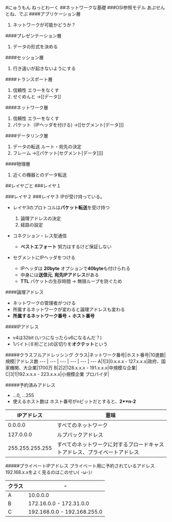 #にゅうもん ねっとわーく
##ネットワークな基礎
###OSI参照モデル
あぷせんとね、でぶ
####アプリケーション層
1. ネットワークが可能かどうか？


####プレゼンテーション層
1. データの形式を決める


####セッション層
1. 行き違いが起きないようにする

####トランスポート層
1. 信頼性 エラーをなくす
2. せぐめんと ->[[データ]]

####ネットワーク層
1. 信頼性 エラーをなくす
2. パケット（IPヘッダを付ける) ->[[セグメント[データ]]] 


####データリンク層
1. データの転送 ルート・宛先の決定
2. フレーム ->[[パケット[セグメント[データ]]]]

####物理層
1. 近くの機器とのデータ転送

##レイヤごと
###レイヤ１

###レイヤ２
###レイヤ３
IPが受け持っている。

- レイヤ3のプロトコルは**パケット転送**を受け持つ
	1. 論理アドレスの決定
	2. 経路の設定
	
- コネクション・レス型通信
	- **ベストエフォート** 努力はするけど保証しない
- セグメントにIPヘッダをつける
	- IPヘッダは **20byte** オプションで**40byte**も付けられる
	- 中身には**送信元**, **宛先IPアドレス**がある
	- **TTL** パケットの生存時間 -> 無限ループを防ぐため
	
####論理アドレス
- ネットワークの管理者がつける
- 所属するネットワークが変わると論理アドレスも変わる
- **所属するネットワーク番号**  + **ホスト番号**

####IPアドレス
- v4は32bit (いつになったらv6になるんだ？)
- 1バイト(８桁ごと)の区切りを**オクテット**という

#####クラスフルアドレッシング
クラス|ネットワーク番号|ホスト番号|10進数|規模|アドレス数
--- | --- | --- | --- | --- | ---
A|1|3|0.x.x.x - 127.x.x.x|政府、国家機関、大企業|1700万
B|2|2|128.x.x.x - 191.x.x.x|中規模な企業|
C|3|1|192.x.x.x - 223.x.x.x|小規模企業 プロパイダ|	

#####予約済みアドレス
- ...0, ...255  
- 使えるホスト数は ホスト番号がnビットだとすると、**2\*\*n-2**


IPアドレス|意味
--- | --- 
0.0.0.0|すべてのネットワーク
127.0.0.0|ルプバックアドレス
255.255.255.255|すべてのネットワークに対するブロードキャストアドレス、プライベートアドレス

#####プライベートIPアドレス
プライベート用に予約されているアドレス
192.168.x.xをよく見るのはこのせい( ･ω･)ﾉ

クラス| - 
--- | ---
A|10.0.0.0
B|172.16.0.0 - 172.31.0.0
C|192.168.0.0 - 192.168.255.0



